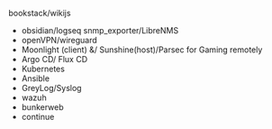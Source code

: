 bookstack/wikijs
- obsidian/logseq
snmp_exporter/LibreNMS
- openVPN/wireguard
- Moonlight (client) &/ Sunshine(host)/Parsec for Gaming remotely
- Argo CD/ Flux CD
- Kubernetes
- Ansible
- GreyLog/Syslog
- wazuh
- bunkerweb
- continue